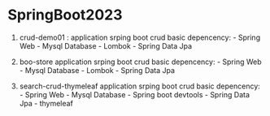 # SpringBoot2023 
1. crud-demo01 : 
application srping boot crud basic 
	depencency:
		- Spring Web
		- Mysql Database
		- Lombok
		- Spring Data Jpa

2. boo-store
application srping boot crud basic 
	depencency:
		- Spring Web
		- Mysql Database
		- Lombok
		- Spring Data Jpa

3. search-crud-thymeleaf
application srping boot crud basic 
	depencency:
		- Spring Web
		- Mysql Database
		- Spring boot devtools
		- Spring Data Jpa
		- thymeleaf

